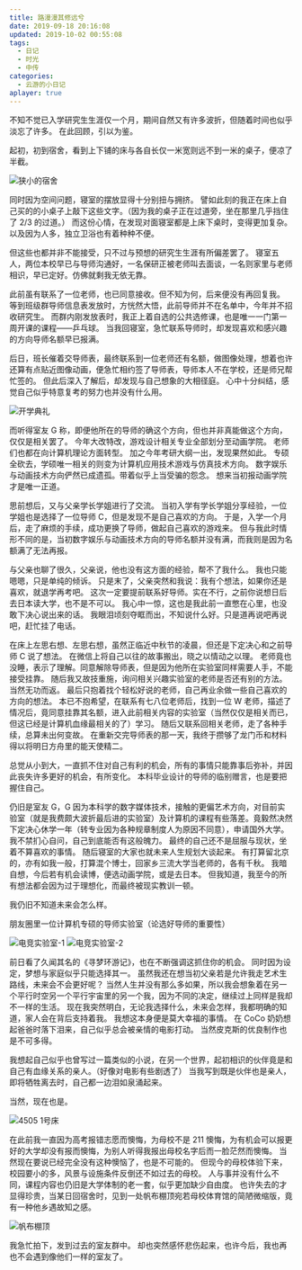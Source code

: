 ```yaml
---
title: 路漫漫其修远兮
date: 2019-09-18 20:16:08
updated: 2019-10-02 00:55:08
tags:
  - 日记
  - 时光
  - 中传
categories:
  - 云游的小日记
aplayer: true
---
```


不知不觉已入学研究生生涯仅一个月，期间自然又有许多波折，但随着时间也似乎淡忘了许多。
在此回顾，引以为鉴。

<meting-js
 id="2324438"
 server="netease"
 type="song"
 theme="#C20C0C">
</meting-js>

<!-- more -->

起初，初到宿舍，看到上下铺的床与各自长仅一米宽则远不到一米的桌子，便凉了半截。

![狭小的宿舍](https://r2.yunyoujun.cn/images/cramped-dormitory.jpg)

同时因为空间问题，寝室的摆放显得十分别扭与拥挤。
譬如此刻的我正在床上自己买的的小桌子上敲下这些文字。（因为我的桌子正在过道旁，坐在那里几乎挡住了 2/3 的过道。）
而这份心情，在发现对面寝室都是上床下桌时，变得更加复杂。
以及因为人多，独立卫浴也有着种种不便。

但这些也都并非不能接受，只不过与预想的研究生生涯有所偏差罢了。
寝室五人，两位本校早已与导师沟通好，一名保研正被老师叫去面谈，一名则家里与老师相识，早已定好。仿佛就剩我无依无靠。

此前虽有联系了一位老师，也已同意接收。但不知为何，后来便没有再回复我。
等到班级群导师信息表发放时，方恍然大悟，此前导师并不在名单中，今年并不招收研究生。
而群内刚发放表时，我正上着自选的公共选修课，也是唯一一门第一周开课的课程——乒乓球。
当我回寝室，急忙联系导师时，却发现喜欢和感兴趣的方向导师名额早已报满。

后日，班长催着交导师表，最终联系到一位老师还有名额，做图像处理，想着也许还算有点贴近图像动画，便急忙相约签了导师表，导师本人不在学校，还是师兄帮忙签的。
但此后深入了解后，却发现与自己想象的大相径庭。
心中十分纠结，感觉自己似乎特意复考的努力也并没有什么用。

![开学典礼](https://r2.yunyoujun.cn/images/cuc-opening-ceremony.jpg)

而听得室友 G 称，即便他所在的导师的确这个方向，但也并非真能做这个方向，仅仅是相关罢了。
今年大改特改，游戏设计相关专业全部划分至动画学院。
老师们也都在向计算机理论方面转型。
加之今年考研大纲一出，发现果然如此。
专硕全砍去，学硕唯一相关的则变为计算机应用技术游戏与仿真技术方向。
数字娱乐与动画技术方向俨然已成遗孤。带着似乎上当受骗的怨念。
想来当初报动画学院才是唯一正道。

思前想后，又与父亲学长学姐进行了交流。
当初入学有学长学姐分享经验，一位学姐也是选择了一位导师 C，但是发现不是自己喜欢的方向。
于是，入学一个月后，走了麻烦的手续，成功更换了导师，做起自己喜欢的游戏来。
但与我此时情形不同的是，当初数字娱乐与动画技术方向的导师名额并没有满，而我则是因为名额满了无法再报。

与父亲也聊了很久，父亲说，他也没有这方面的经验，帮不了我什么。
我也只能嗯嗯，只是单纯的倾诉。
只是末了，父亲突然和我说：我有个想法，如果你还是喜欢，就退学再考吧。
这次一定要提前联系好导师。实在不行，之前你说想日后去日本读大学，也不是不可以。
我心中一惊，这也是我此前一直憋在心里，也没敢下决心说出来的话。
我眼泪顷刻夺眶而出，不知说什么好。只是道再说吧再说吧，赶忙挂了电话。

在床上左思右想、左思右想，虽然正临近中秋节的凌晨，但还是下定决心和之前导师 C 说了想法。
在微信上将自己以往的故事搬出，晓之以情动之以理。
老师竟也没睡，表示了理解。同意解除导师表，但是因为他所在实验室同样需要人手，不能接受挂靠。
随后我又故技重施，询问相关兴趣实验室的老师是否还有别的方法。当然无功而返。
最后只抱着找个轻松好说的老师，自己再业余做一些自己喜欢的方向的想法。
本已不抱希望，在联系有七八位老师后，找到一位 W 老师，描述了情况后，竟同意挂靠其名额，进入此前相关内容的实验室（当然仅仅是相关而已，但这已经是计算机血缘最相关的了）学习。
随后又联系回相关老师，走了各种手续，总算未出何变故。
在重新交完导师表的那一天，我终于攒够了龙门币和材料得以将明日方舟里的能天使精二。

总觉从小到大，一直抓不住对自己有利的机会，所有的事情只能靠事后弥补，并因此丧失许多更好的机会，有所变化。
本科毕业设计的导师的临别赠言，也是要把握住自己。

仍旧是室友 G，G 因为本科学的数字媒体技术，接触的更偏艺术方向，对目前实验室（就是我费颇大波折最后进的实验室）及计算机的课程有些落差。竟毅然决然下定决心休学一年（转专业因为各种规章制度人为原因不同意），申请国外大学。我不禁扪心自问，自己到底能否有这般魄力。
最终的自己还不是屈服与现状，坐着不算喜欢的事情。
随后寝室的大家也就未来人生规划大谈起来。
有打算留北京的，亦有如我一般，打算混个博士，回家乡三流大学当老师的，各有千秋。
我暗自想，今后若有机会读博，便选动画学院，或是去日本。
但我知道，我至今的所有想法都会因为过于理想化，而最终被现实教训一顿。

我仍旧不知道未来会怎么样。

朋友圈里一位计算机专硕的导师实验室（论选好导师的重要性）

![电竞实验室-1](https://r2.yunyoujun.cn/images/esports-lab-1.jpg)
![电竞实验室-2](https://r2.yunyoujun.cn/images/esports-lab-2.jpg)

前日看了久闻其名的《寻梦环游记》，也在不断强调这抓住你的机会。
同时因为设定，梦想与家庭似乎只能选择其一。
虽然我还在想当初父亲若是允许我走艺术生路线，未来会不会更好呢？
当然人生并没有那么多如果，所以我会想象着在另一个平行时空另一个平行宇宙里的另一个我，因为不同的决定，继续过上同样是我却不一样的生活。
现在我突然明白，无论我选择什么，未来会怎样，我都明确的知道，家人会在背后支持着我。
我想这本身便是莫大幸福的事情。
在 CoCo 奶奶想起爸爸时落下泪来，自己似乎总会被亲情的电影打动。
当然皮克斯的优良制作也是不可多得。

我想起自己似乎也曾写过一篇类似的小说，在另一个世界，起初相识的伙伴竟是和自己有血缘关系的亲人。（好像对电影有些剧透了）
当我写到既是伙伴也是亲人，即将牺牲离去时，自己都一边泪如泉涌起来。

当然，现在也是。

![4505 1号床](https://r2.yunyoujun.cn/images/4505-my-bed.jpg)

在此前我一直因为高考报错志愿而懊悔，为母校不是 211 懊悔，为有机会可以报更好的大学却没有报而懊悔，为别人听得我报出母校名字后而一脸茫然而懊悔。
当然现在要说已经完全没有这种懊恼了，也是不可能的。
但现今的母校体验下来，校园要小的多，风景与设施条件反倒还不如过去的母校。
人与事并没有什么不同，课程内容也仍旧是大学体制的老一套，似乎更加缺少自由度。
也许失去的才显得珍贵，当某日回宿舍时，见到一处帆布棚顶宛若母校体育馆的简陋微缩版，竟有一种他乡遇故知之感。

![帆布棚顶](https://r2.yunyoujun.cn/images/like-smu-gym.jpg)

我急忙拍下，发到过去的室友群中。
却也突然感怀悲伤起来，也许今后，我也再也不会遇到像他们一样的室友了。
